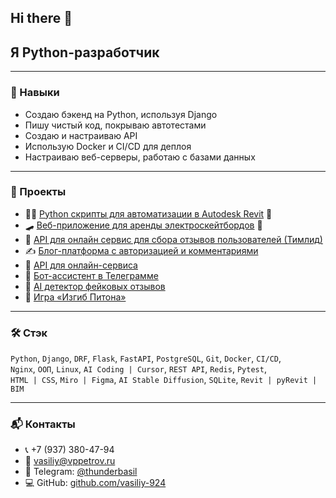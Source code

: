 ## Hi there 👋

## Я Python-разработчик

---

### 🧰 Навыки

- Создаю бэкенд на Python, используя Django  
- Пишу чистый код, покрываю автотестами  
- Создаю и настраиваю API  
- Использую Docker и CI/CD для деплоя  
- Настраиваю веб-серверы, работаю с базами данных  

---

### 🚀 Проекты
- 👷‍♂️ [Python скрипты для автоматизации в Autodesk Revit](https://github.com/vasiliy-924/WasArchTools_forRevit)  🔄
- 🛹 [Веб-приложение для аренды электроскейтбордов](https://github.com/vasiliy-924/SkateGo_web-project)  🔄
- 🗽 [API для онлайн сервис для сбора отзывов пользователей (Тимлид)](https://github.com/vasiliy-924/api-yamdb)
- ✍️ [Блог-платформа с авторизацией и комментариями](https://github.com/vasiliy-924/django-sprint4)  
- 📡 [API для онлайн-сервиса](https://github.com/vasiliy-924/api-final-yatube)  
- 🤖 [Бот-ассистент в Телеграмме](https://github.com/vasiliy-924/homework-bot)  
- 🧠 [AI детектор фейковых отзывов](https://github.com/vasiliy-924/ai-fake-reviews-detector)  
- 🐍 [Игра «Изгиб Питона»](https://github.com/vasiliy-924/the_snake)  

---

### 🛠️ Стэк

`Python`, `Django`, `DRF`, `Flask`, `FastAPI`, `PostgreSQL`, `Git`, `Docker`, `CI/CD`,  
`Nginx`, `ООП`, `Linux`, `AI Coding | Cursor`, `REST API`, `Redis`, `Pytest`,  
`HTML | CSS`, `Miro | Figma`, `AI Stable Diffusion`, `SQLite`, `Revit | pyRevit | BIM`

---

### 📬 Контакты

- 📞 +7 (937) 380-47-94  
- 📧 vasiliy@vppetrov.ru  
- 💬 Telegram: [@thunderbasil](https://t.me/thunderbasil)  
- 💻 GitHub: [github.com/vasiliy-924](https://github.com/vasiliy-924)
